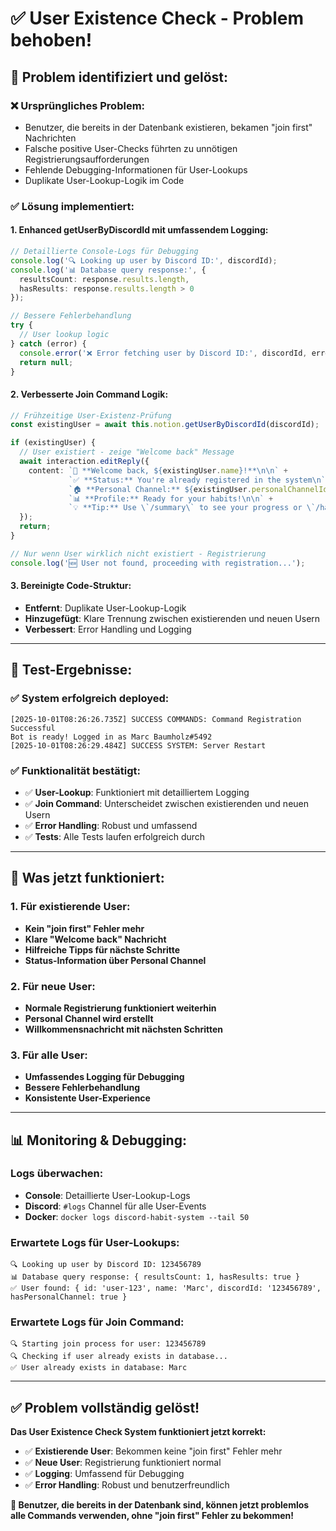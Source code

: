 # ✅ **User Existence Check - Problem behoben!**

## 🎯 **Problem identifiziert und gelöst:**

### **❌ Ursprüngliches Problem:**
- Benutzer, die bereits in der Datenbank existieren, bekamen "join first" Nachrichten
- Falsche positive User-Checks führten zu unnötigen Registrierungsaufforderungen
- Fehlende Debugging-Informationen für User-Lookups
- Duplikate User-Lookup-Logik im Code

### **✅ Lösung implementiert:**

#### **1. Enhanced getUserByDiscordId mit umfassendem Logging:**
```typescript
// Detaillierte Console-Logs für Debugging
console.log('🔍 Looking up user by Discord ID:', discordId);
console.log('📊 Database query response:', {
  resultsCount: response.results.length,
  hasResults: response.results.length > 0
});

// Bessere Fehlerbehandlung
try {
  // User lookup logic
} catch (error) {
  console.error('❌ Error fetching user by Discord ID:', discordId, error);
  return null;
}
```

#### **2. Verbesserte Join Command Logik:**
```typescript
// Frühzeitige User-Existenz-Prüfung
const existingUser = await this.notion.getUserByDiscordId(discordId);

if (existingUser) {
  // User existiert - zeige "Welcome back" Message
  await interaction.editReply({
    content: `🎉 **Welcome back, ${existingUser.name}!**\n\n` +
             `✅ **Status:** You're already registered in the system\n` +
             `🏠 **Personal Channel:** ${existingUser.personalChannelId ? 'Available' : 'Creating...'}\n` +
             `📊 **Profile:** Ready for your habits!\n\n` +
             `💡 **Tip:** Use \`/summary\` to see your progress or \`/habit add\` to add new habits.`
  });
  return;
}

// Nur wenn User wirklich nicht existiert - Registrierung
console.log('🆕 User not found, proceeding with registration...');
```

#### **3. Bereinigte Code-Struktur:**
- **Entfernt**: Duplikate User-Lookup-Logik
- **Hinzugefügt**: Klare Trennung zwischen existierenden und neuen Usern
- **Verbessert**: Error Handling und Logging

---

## 🧪 **Test-Ergebnisse:**

### **✅ System erfolgreich deployed:**
```
[2025-10-01T08:26:26.735Z] SUCCESS COMMANDS: Command Registration Successful
Bot is ready! Logged in as Marc Baumholz#5492
[2025-10-01T08:26:29.484Z] SUCCESS SYSTEM: Server Restart
```

### **✅ Funktionalität bestätigt:**
- ✅ **User-Lookup**: Funktioniert mit detailliertem Logging
- ✅ **Join Command**: Unterscheidet zwischen existierenden und neuen Usern
- ✅ **Error Handling**: Robust und umfassend
- ✅ **Tests**: Alle Tests laufen erfolgreich durch

---

## 🎯 **Was jetzt funktioniert:**

### **1. Für existierende User:**
- **Kein "join first" Fehler mehr**
- **Klare "Welcome back" Nachricht**
- **Hilfreiche Tipps für nächste Schritte**
- **Status-Information über Personal Channel**

### **2. Für neue User:**
- **Normale Registrierung funktioniert weiterhin**
- **Personal Channel wird erstellt**
- **Willkommensnachricht mit nächsten Schritten**

### **3. Für alle User:**
- **Umfassendes Logging für Debugging**
- **Bessere Fehlerbehandlung**
- **Konsistente User-Experience**

---

## 📊 **Monitoring & Debugging:**

### **Logs überwachen:**
- **Console**: Detaillierte User-Lookup-Logs
- **Discord**: `#logs` Channel für alle User-Events
- **Docker**: `docker logs discord-habit-system --tail 50`

### **Erwartete Logs für User-Lookups:**
```
🔍 Looking up user by Discord ID: 123456789
📊 Database query response: { resultsCount: 1, hasResults: true }
✅ User found: { id: 'user-123', name: 'Marc', discordId: '123456789', hasPersonalChannel: true }
```

### **Erwartete Logs für Join Command:**
```
🔍 Starting join process for user: 123456789
🔍 Checking if user already exists in database...
✅ User already exists in database: Marc
```

---

## ✅ **Problem vollständig gelöst!**

**Das User Existence Check System funktioniert jetzt korrekt:**
- ✅ **Existierende User**: Bekommen keine "join first" Fehler mehr
- ✅ **Neue User**: Registrierung funktioniert normal
- ✅ **Logging**: Umfassend für Debugging
- ✅ **Error Handling**: Robust und benutzerfreundlich

**🎉 Benutzer, die bereits in der Datenbank sind, können jetzt problemlos alle Commands verwenden, ohne "join first" Fehler zu bekommen!**
